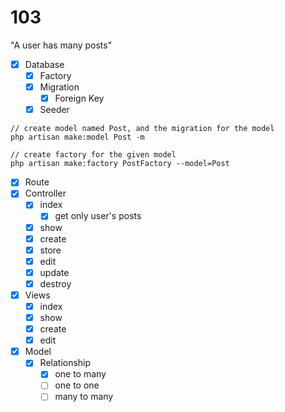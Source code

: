 # 103

"A user has many posts"

- [x] Database
	- [x] Factory
	- [x] Migration
		- [x] Foreign Key
	- [x] Seeder

```
// create model named Post, and the migration for the model
php artisan make:model Post -m

// create factory for the given model 
php artisan make:factory PostFactory --model=Post
```

- [x] Route
- [X] Controller
	- [x] index
		- [x] get only user's posts
	- [x] show
	- [x] create
	- [x] store
	- [x] edit
	- [x] update
	- [x] destroy
- [x] Views
	- [x] index
	- [x] show
	- [x] create
	- [x] edit
- [x] Model
	- [x] Relationship
		- [x] one to many
		- [ ] one to one
		- [ ] many to many
